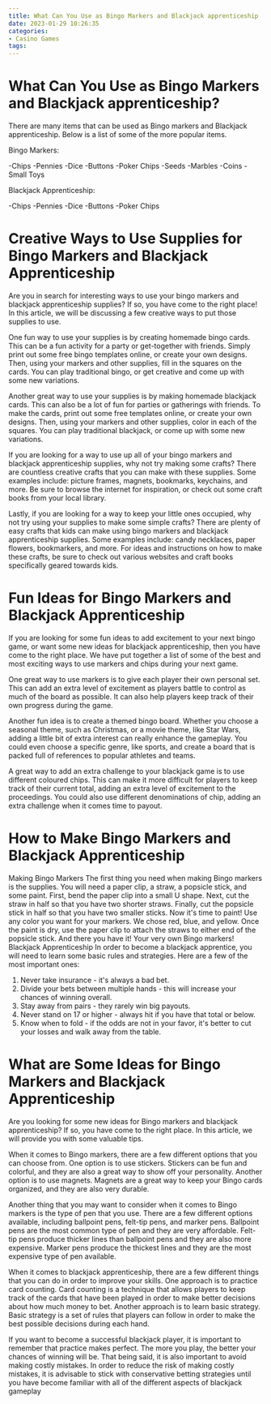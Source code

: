 ```yaml
---
title: What Can You Use as Bingo Markers and Blackjack apprenticeship
date: 2023-01-29 10:26:35
categories:
- Casino Games
tags:
---
```



#  What Can You Use as Bingo Markers and Blackjack apprenticeship?

There are many items that can be used as Bingo markers and Blackjack apprenticeship. Below is a list of some of the more popular items.

Bingo Markers:

-Chips
-Pennies
-Dice
-Buttons
-Poker Chips
-Seeds
-Marbles
-Coins
-Small Toys

  Blackjack Apprenticeship:

-Chips
-Pennies
-Dice
-Buttons
-Poker Chips

#  Creative Ways to Use Supplies for Bingo Markers and Blackjack Apprenticeship

Are you in search for interesting ways to use your bingo markers and blackjack apprenticeship supplies? If so, you have come to the right place! In this article, we will be discussing a few creative ways to put those supplies to use.

One fun way to use your supplies is by creating homemade bingo cards. This can be a fun activity for a party or get-together with friends. Simply print out some free bingo templates online, or create your own designs. Then, using your markers and other supplies, fill in the squares on the cards. You can play traditional bingo, or get creative and come up with some new variations.

Another great way to use your supplies is by making homemade blackjack cards. This can also be a lot of fun for parties or gatherings with friends. To make the cards, print out some free templates online, or create your own designs. Then, using your markers and other supplies, color in each of the squares. You can play traditional blackjack, or come up with some new variations.

If you are looking for a way to use up all of your bingo markers and blackjack apprenticeship supplies, why not try making some crafts? There are countless creative crafts that you can make with these supplies. Some examples include: picture frames, magnets, bookmarks, keychains, and more. Be sure to browse the internet for inspiration, or check out some craft books from your local library.

Lastly, if you are looking for a way to keep your little ones occupied, why not try using your supplies to make some simple crafts? There are plenty of easy crafts that kids can make using bingo markers and blackjack apprenticeship supplies. Some examples include: candy necklaces, paper flowers, bookmarkers, and more. For ideas and instructions on how to make these crafts, be sure to check out various websites and craft books specifically geared towards kids.

#  Fun Ideas for Bingo Markers and Blackjack Apprenticeship

If you are looking for some fun ideas to add excitement to your next bingo game, or want some new ideas for blackjack apprenticeship, then you have come to the right place. We have put together a list of some of the best and most exciting ways to use markers and chips during your next game.

One great way to use markers is to give each player their own personal set. This can add an extra level of excitement as players battle to control as much of the board as possible. It can also help players keep track of their own progress during the game.

Another fun idea is to create a themed bingo board. Whether you choose a seasonal theme, such as Christmas, or a movie theme, like Star Wars, adding a little bit of extra interest can really enhance the gameplay. You could even choose a specific genre, like sports, and create a board that is packed full of references to popular athletes and teams.

A great way to add an extra challenge to your blackjack game is to use different coloured chips. This can make it more difficult for players to keep track of their current total, adding an extra level of excitement to the proceedings. You could also use different denominations of chip, adding an extra challenge when it comes time to payout.

#  How to Make Bingo Markers and Blackjack Apprenticeship

Making Bingo Markers
The first thing you need when making Bingo markers is the supplies. You will need a paper clip, a straw, a popsicle stick, and some paint.
First, bend the paper clip into a small U shape.
Next, cut the straw in half so that you have two shorter straws.
Finally, cut the popsicle stick in half so that you have two smaller sticks.
Now it's time to paint! Use any color you want for your markers. We chose red, blue, and yellow.
Once the paint is dry, use the paper clip to attach the straws to either end of the popsicle stick.
And there you have it! Your very own Bingo markers!
Blackjack Apprenticeship
In order to become a blackjack apprentice, you will need to learn some basic rules and strategies. Here are a few of the most important ones:
1. Never take insurance - it's always a bad bet.
2. Divide your bets between multiple hands - this will increase your chances of winning overall. 
3. Stay away from pairs - they rarely win big payouts. 
4. Never stand on 17 or higher - always hit if you have that total or below. 
5. Know when to fold - if the odds are not in your favor, it's better to cut your losses and walk away from the table.

#  What are Some Ideas for Bingo Markers and Blackjack Apprenticeship

Are you looking for some new ideas for Bingo markers and blackjack apprenticeship? If so, you have come to the right place. In this article, we will provide you with some valuable tips.

When it comes to Bingo markers, there are a few different options that you can choose from. One option is to use stickers. Stickers can be fun and colorful, and they are also a great way to show off your personality. Another option is to use magnets. Magnets are a great way to keep your Bingo cards organized, and they are also very durable.

Another thing that you may want to consider when it comes to Bingo markers is the type of pen that you use. There are a few different options available, including ballpoint pens, felt-tip pens, and marker pens. Ballpoint pens are the most common type of pen and they are very affordable. Felt-tip pens produce thicker lines than ballpoint pens and they are also more expensive. Marker pens produce the thickest lines and they are the most expensive type of pen available.

When it comes to blackjack apprenticeship, there are a few different things that you can do in order to improve your skills. One approach is to practice card counting. Card counting is a technique that allows players to keep track of the cards that have been played in order to make better decisions about how much money to bet. Another approach is to learn basic strategy. Basic strategy is a set of rules that players can follow in order to make the best possible decisions during each hand.

If you want to become a successful blackjack player, it is important to remember that practice makes perfect. The more you play, the better your chances of winning will be. That being said, it is also important to avoid making costly mistakes. In order to reduce the risk of making costly mistakes, it is advisable to stick with conservative betting strategies until you have become familiar with all of the different aspects of blackjack gameplay
